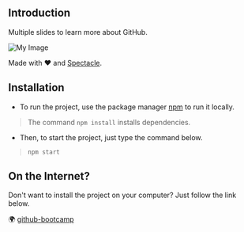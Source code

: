 ## Introduction

Multiple slides to learn more about GitHub.

![My Image](https://i.imgur.com/FZne7ju.png)

Made with ❤️ and [Spectacle](https://github.com/FormidableLabs/spectacle/).

## Installation

- To run the project, use the package manager [npm](https://www.npmjs.com/) to run it locally.
> The command `npm install` installs dependencies.
- Then, to start the project, just type the command below.
> `npm start`

## On the Internet?

Don't want to install the project on your computer? Just follow the link below.

🌍 [github-bootcamp](https://ecv-github-bootcamp.vercel.app/?slideIndex=7&stepIndex=0)